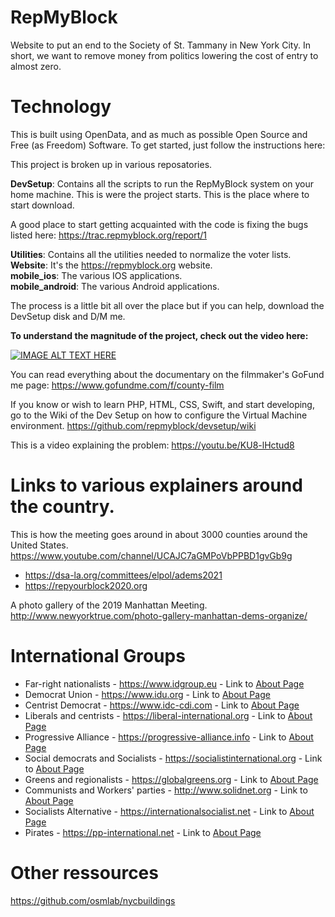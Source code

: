   
# RepMyBlock
Website to put an end to the Society of St. Tammany in New York City. In short, we want to remove money from politics lowering the cost of entry to almost zero.

# Technology
This is built using OpenData, and as much as possible Open Source and Free (as Freedom) Software. To get started, just follow the instructions here: 

This project is broken up in various reposatories.

**DevSetup**: Contains all the scripts to run the RepMyBlock system on your home machine. This is were the project starts. This is the place where to start download.

A good place to start getting acquainted with the code is fixing the bugs listed here: https://trac.repmyblock.org/report/1

**Utilities**: Contains all the utilities needed to normalize the voter lists.<BR>
**Website**: It's the https://repmyblock.org website.<BR>
**mobile_ios**: The various IOS applications.<BR>
**mobile_android**: The various Android applications.
 
The process is a little bit all over the place but if you can help, download the DevSetup disk and D/M me.

  **To understand the magnitude of the project, check out the video here:**<BR>
 
  [![IMAGE ALT TEXT HERE](https://img.youtube.com/vi/_DVyS5m7dQs/0.jpg)](https://www.youtube.com/watch?v=_DVyS5m7dQs)
  
You can read everything about the documentary on the filmmaker's GoFund me page: https://www.gofundme.com/f/county-film


If you know or wish to learn PHP, HTML, CSS, Swift, and start developing, go to the Wiki of the Dev Setup on how to configure the Virtual Machine environment. https://github.com/repmyblock/devsetup/wiki


This is a video explaining the problem: https://youtu.be/KU8-lHctud8
  
# Links to various explainers around the country.
This is how the meeting goes around in about 3000 counties around the United States.<BR>
https://www.youtube.com/channel/UCAJC7aGMPoVbPPBD1gvGb9g

* https://dsa-la.org/committees/elpol/adems2021
* https://repyourblock2020.org

A photo gallery of the 2019 Manhattan Meeting.<BR>
http://www.newyorktrue.com/photo-gallery-manhattan-dems-organize/

# International Groups
* Far-right nationalists - https://www.idgroup.eu - Link to [About Page](https://www.idgroup.eu/about)
* Democrat Union - https://www.idu.org - Link to [About Page](https://www.idu.org/about/history)
* Centrist Democrat - https://www.idc-cdi.com - Link to [About Page](https://www.idc-cdi.com/history)
* Liberals and centrists - https://liberal-international.org - Link to [About Page](https://liberal-international.org/who-we-are/our-mission)
* Progressive Alliance - https://progressive-alliance.info - Link to [About Page](https://progressive-alliance.info/network/guiding-principles)
* Social democrats and Socialists - https://socialistinternational.org - Link to [About Page](https://www.socialistinternational.org/about-us)
* Greens and regionalists - https://globalgreens.org - Link to [About Page](https://globalgreens.org/about)
* Communists and Workers' parties - http://www.solidnet.org - Link to [About Page](http://www.solidnet.org/meetings-and-statements/joint-statements)
* Socialists Alternative - https://internationalsocialist.net - Link to [About Page](https://internationalsocialist.net/en/about)
* Pirates - https://pp-international.net - Link to [About Page](https://pp-international.net/about-ppi/general-assemblies)

# Other ressources
https://github.com/osmlab/nycbuildings


<!--

**Here are some ideas to get you started:**

🙋‍♀️ A short introduction - what is your organization all about?
🌈 Contribution guidelines - how can the community get involved?
👩‍💻 Useful resources - where can the community find your docs? Is there anything else the community should know?
🍿 Fun facts - what does your team eat for breakfast?
🧙 Remember, you can do mighty things with the power of [Markdown](https://docs.github.com/github/writing-on-github/getting-started-with-writing-and-formatting-on-github/basic-writing-and-formatting-syntax)
-->
